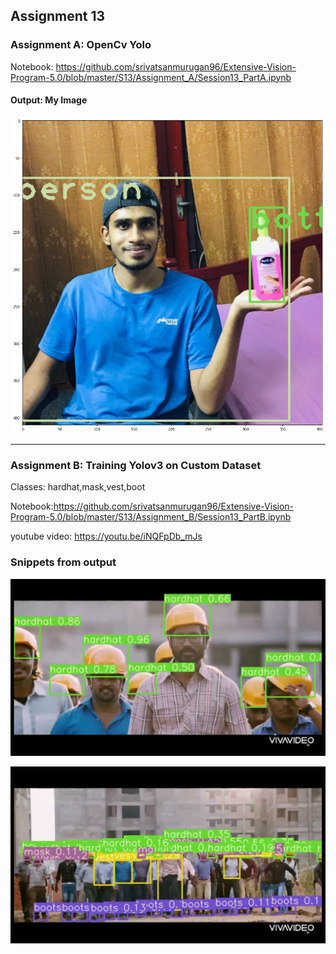 ## Assignment 13

### Assignment A: OpenCv Yolo

Notebook: https://github.com/srivatsanmurugan96/Extensive-Vision-Program-5.0/blob/master/S13/Assignment_A/Session13_PartA.ipynb

#### Output: My Image
![Alt Text](https://github.com/srivatsanmurugan96/Extensive-Vision-Program-5.0/blob/master/S13/Assignment_A/download.png)

----------------------------------------------------------------------------------------------------------------------------------------------------------------------
### Assignment B: Training Yolov3 on Custom Dataset

Classes: hardhat,mask,vest,boot

Notebook:https://github.com/srivatsanmurugan96/Extensive-Vision-Program-5.0/blob/master/S13/Assignment_B/Session13_PartB.ipynb

youtube video: https://youtu.be/iNQFpDb_mJs

### Snippets from output

![Alt Text](https://github.com/srivatsanmurugan96/Extensive-Vision-Program-5.0/blob/master/S13/Assignment_B/VIP_1.png)

![Alt Text](https://github.com/srivatsanmurugan96/Extensive-Vision-Program-5.0/blob/master/S13/Assignment_B/VIP_2.png)



